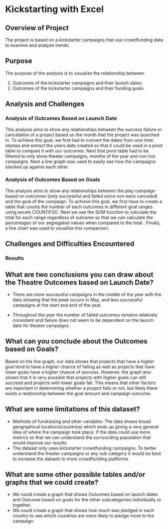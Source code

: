 # Kickstarting with Excel

## Overview of Project 

The project is based on a kickstarter campaigns that use crowdfunding data to examine and analyze trends.

## Purpose

The purpose of the analysis is to visualize the relationship between
1. Outcomes of the kickstarter campaigns and their launch dates.
2. Outcomes of the kickstarter campaigns and their funding goals.

## Analysis and Challenges

### Analysis of Outcomes Based on Launch Date

This analysis aims to show any relationships between the success failure or cancelation of a project based on the month that the project was launched in. To achieve this goal, we first had to convert the dates from unix time stamps and extract the years date created so that it could be used in a pivot table to compare it with our outcomes. Next that pivot table had to be filtered to only show theater campaigns, months of the year and non live campaigns. Next a line graph was used to easily see how the campaigns stacked up against each other.


### Analysis of Outcomes Based on Goals 

This analysis aims to show any relationships between the play campaign based on outcomes (only successful and failed since non were canceled) and the goal of the campaign. To achieve this goal, we first have to create a table that counts the number of each outcomes in different goal ranges using excels COUNTIFS(). Next we use the SUM function to calculate the total for each range regardless of outcome so that we can calculate the percentages of our segregated values when compared to the total . Finally, a line chart was used to visualize this comparison.

## Challenges and Difficulties Encountered

### Results

## What are two conclusions you can draw about the Theatre Outcomes based on Launch Date?
-  There are more successful campaigns in the middle of the year with the data showing that the peak occurs in May, and less successful campaigns at the start and end of the year.

- Throughout the year the number of failed outcomes remains relatively consistent and failure does not seem to be dependent on the launch date for theatre campaigns.
 

##  What can you conclude about the Outcomes based on Goals?

Based on the line graph, our data shows that projects that have a higher goal tend to have a higher chance of failing as well as projects that have lower goals have a higher chance of success. However, the graph also shows that it is very possible that projects with higher goals can still succeed and projects with lower goals fail. This means that other factors are important in determining whether a project fails or not, but likely there exists a relationship between the goal amount and campaign outcome.


## What are some limitations of this dataset?
 -  Methods of fundraising and other variables: The data shows broad geographical locations(countries) which ends up giving a very general idea of where the campaign took place. If the data could use more metrics so that we can understand the surrounding population that would improve our results. 
 -  The dataset only uses kickstarter crowdfunding campaigns. To better understand the theater campaigns or any sub category it would be best to increase the dataset to more crowdfunding platforms.


## What are some other possible tables and/or graphs that we could create?
-  We could create a graph that shows Outcomes based on launch dates and Outcome based on goals for the other subcategories individually or together.
-  We could create a graph that shows how much was pledged in each country to see which countries are more likely to pledge more to the campaign.
